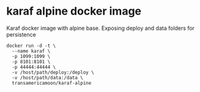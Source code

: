 # karaf alpine docker image

Karaf docker image with alpine base.  Exposing deploy and data folders for persistence

```
docker run -d -t \
  --name karaf \
  -p 1099:1099 \
  -p 8101:8101 \
  -p 44444:44444 \
  -v /host/path/deploy:/deploy \
  -v /host/path/data:/data \
  transamericamoon/karaf-alpine
```
